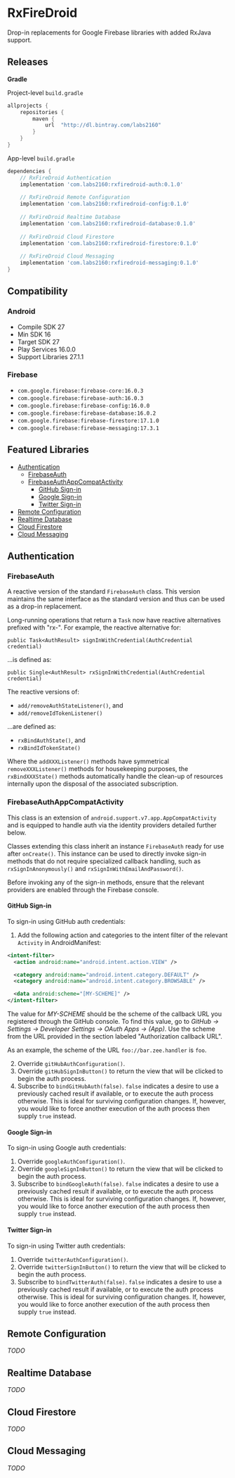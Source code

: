 # RxFireDroid 

Drop-in replacements for Google Firebase libraries with added RxJava support.

## Releases

**Gradle** 

Project-level `build.gradle`

```groovy
allprojects {
    repositories {
        maven {
            url  "http://dl.bintray.com/labs2160"
        }
    }
}
```

App-level `build.gradle`
```groovy
dependencies {
    // RxFireDroid Authentication
    implementation 'com.labs2160:rxfiredroid-auth:0.1.0'
    
    // RxFireDroid Remote Configuration  
    implementation 'com.labs2160:rxfiredroid-config:0.1.0'
    
    // RxFireDroid Realtime Database  
    implementation 'com.labs2160:rxfiredroid-database:0.1.0'
    
    // RxFireDroid Cloud Firestore  
    implementation 'com.labs2160:rxfiredroid-firestore:0.1.0'
    
    // RxFireDroid Cloud Messaging  
    implementation 'com.labs2160:rxfiredroid-messaging:0.1.0'
}
```

## Compatibility
### Android
* Compile SDK 27
* Min SDK 16
* Target SDK 27
* Play Services 16.0.0
* Support Libraries 27.1.1

### Firebase
* `com.google.firebase:firebase-core:16.0.3`
* `com.google.firebase:firebase-auth:16.0.3`
* `com.google.firebase:firebase-config:16.0.0`
* `com.google.firebase:firebase-database:16.0.2`
* `com.google.firebase:firebase-firestore:17.1.0`
* `com.google.firebase:firebase-messaging:17.3.1`

## Featured Libraries
- [Authentication](#authentication)
  - [FirebaseAuth](#firebase-auth)
  - [FirebaseAuthAppCompatActivity](#fireauthappcompatactivity)
    - [GitHub Sign-in](#github-sign-in)
    - [Google Sign-in](#google-sign-in)
    - [Twitter Sign-in](#twitter-sign-in)
- [Remote Configuration](#remote-configuration)
- [Realtime Database](#realtime-database)
- [Cloud Firestore](#cloud-firestore)
- [Cloud Messaging](#cloud-messaging)

## Authentication
### FirebaseAuth
A reactive version of the standard `FirebaseAuth` class. This version maintains
the same interface as the standard version and thus can be used as a drop-in 
replacement. 

Long-running operations that return a `Task` now have reactive alternatives 
prefixed with "rx-". For example, the reactive alternative for:
```
public Task<AuthResult> signInWithCredential(AuthCredential credential)
```
...is defined as:
```
public Single<AuthResult> rxSignInWithCredential(AuthCredential credential)
```

The reactive versions of:
* `add/removeAuthStateListener()`, and
* `add/removeIdTokenListener()`

...are defined as:
* `rxBindAuthState()`, and
* `rxBindIdTokenState()`

Where the `addXXXListener()` methods have symmetrical `removeXXXListener()`
methods for housekeeping purposes, the `rxBindXXXState()` methods automatically 
handle the clean-up of resources internally upon the disposal of the associated 
subscription.

### FirebaseAuthAppCompatActivity
This class is an extension of `android.support.v7.app.AppCompatActivity` and 
is equipped to handle auth via the identity providers detailed further below.

Classes extending this class inherit an instance `FirebaseAuth` ready for 
use after `onCreate()`. This instance can be used to directly invoke sign-in 
methods that do not require specialized callback handling, such as 
`rxSignInAnonymously()` and `rxSignInWithEmailAndPassword()`. 

Before invoking any of the sign-in methods, ensure that the relevant providers 
are enabled through the Firebase console.

#### GitHub Sign-in
To sign-in using GitHub auth credentials:
1. Add the following action and categories to the intent filter of the relevant 
`Activity` in AndroidManifest:
```xml
<intent-filter>
  <action android:name="android.intent.action.VIEW" />

  <category android:name="android.intent.category.DEFAULT" />
  <category android:name="android.intent.category.BROWSABLE" />

  <data android:scheme="[MY-SCHEME]" />
</intent-filter>
```

The value for *MY-SCHEME* should be the scheme of the callback URL you 
registered through the GitHub console. To find this value, go to 
*GitHub -> Settings -> Developer Settings -> OAuth Apps -> (App)*. Use the 
scheme from the URL provided in the section labeled "Authorization callback 
URL". 

As an example, the scheme of the URL `foo://bar.zee.handler` is `foo`.

2. Override `gitHubAuthConfiguration()`.
2. Override `gitHubSignInButton()` to return the view that will be clicked to 
begin the auth process.
2. Subscribe to `bindGitHubAuth(false)`. `false` indicates a desire to use a 
previously cached result if available, or to execute the auth process 
otherwise. This is ideal for surviving configuration changes. If, however, you 
would like to force another execution of the auth process then supply `true` 
instead. 

#### Google Sign-in
To sign-in using Google auth credentials:
1. Override `googleAuthConfiguration()`.
1. Override `googleSignInButton()` to return the view that will be clicked to 
begin the auth process.
2. Subscribe to `bindGoogleAuth(false)`. `false` indicates a desire to use a 
previously cached result if available, or to execute the auth process 
otherwise. This is ideal for surviving configuration changes. If, however, you 
would like to force another execution of the auth process then supply `true` 
instead. 

#### Twitter Sign-in
To sign-in using Twitter auth credentials:
1. Override `twitterAuthConfiguration()`.
1. Override `twitterSignInButton()` to return the view that will be clicked to 
begin the auth process.
2. Subscribe to `bindTwitterAuth(false)`. `false` indicates a desire to use a 
previously cached result if available, or to execute the auth process 
otherwise. This is ideal for surviving configuration changes. If, however, you 
would like to force another execution of the auth process then supply `true` 
instead. 


## Remote Configuration
*TODO*

## Realtime Database
*TODO*

## Cloud Firestore
*TODO*

## Cloud Messaging
*TODO*
